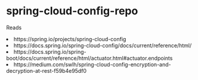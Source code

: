 # spring-cloud-config-repo
Reads
<li>https://spring.io/projects/spring-cloud-config</li>
<li>https://docs.spring.io/spring-cloud-config/docs/current/reference/html/</li>
<li>https://docs.spring.io/spring-boot/docs/current/reference/html/actuator.html#actuator.endpoints</li>
<li>https://medium.com/swlh/spring-cloud-config-encryption-and-decryption-at-rest-f59b4e95df0</li>
